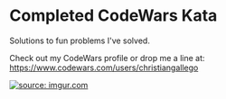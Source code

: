 # Completed CodeWars Kata

Solutions to fun problems I've solved.

Check out my CodeWars profile or drop me a line at: https://www.codewars.com/users/christiangallego

<a href="https://imgur.com/sKVvppE"><img src="https://i.imgur.com/sKVvppE.png" target = "_blank" title="source: imgur.com" /></a>
 
